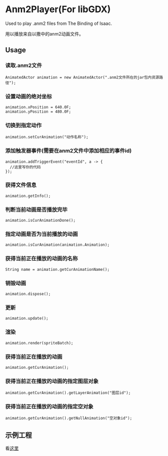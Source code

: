 # Anm2Player(For libGDX)
Used to play .anm2 files from The Binding of Isaac.

用以播放来自以撒中的anm2动画文件。

## Usage
### 读取.anm2文件

    AnimatedActor animation = new AnimatedActor(".anm2文件所在的jar包内资源路径");
  
### 设置动画的绝对坐标

    animation.xPosition = 640.0F;
    animation.yPosition = 480.0F;
  
### 切换到指定动作

    animation.setCurAnimation("动作名称");
  
### 添加触发器事件(需要在anm2文件中添加相应的事件id)

    animation.addTriggerEvent("eventId", a -> {
      //这里写你的代码
    });
  
### 获得文件信息

    animation.getInfo();
  
### 判断当前动画是否播放完毕

    animation.isCurAnimationDone();
  
### 指定动画是否为当前播放的动画

    animation.isCurAnimation(animation.Animation);
  
### 获得当前正在播放的动画的名称

    String name = animation.getCurAnimationName();
  
### 销毁动画

    animation.dispose();
  
### 更新

    animation.update();
  
### 渲染

    animation.render(spriteBatch);

### 获得当前正在播放的动画

    animation.getCurAnimation();

### 获得当前正在播放的动画的指定图层对象

    animation.getCurAnimation().getLayerAnimation("图层id");

### 获得当前正在播放的动画的指定空对象

    animation.getCurAnimation().getNullAnimation("空对象id");

## 示例工程

看[这里](https://github.com/tldyl/isaac-mod-extend/blob/master/src/main/java/isaacModExtend/monsters/Siren.java)
